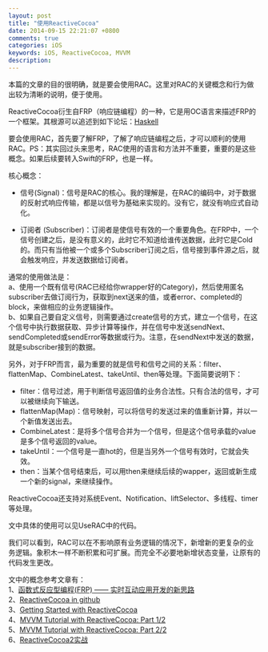 ```yaml
---
layout: post
title: "使用ReactiveCocoa"
date: 2014-09-15 22:21:07 +0800
comments: true
categories: iOS
keywords: iOS, ReactiveCocoa, MVVM
description: 
---
```

本篇的文章的目的很明确，就是要会使用RAC。这里对RAC的关键概念和行为做出较为清晰的说明，便于使用。

ReactiveCocoa衍生自FRP（响应链编程）的一种，它是用OC语言来描述FRP的一个框架。其根源可以追述到如下论坛：<a href= http://www.haskell.org/haskellwiki/Haskell>Haskell</a>  

要会使用RAC，首先要了解FRP，了解了响应链编程之后，才可以顺利的使用RAC。PS：其实回过头来思考，RAC使用的语言和方法并不重要，重要的是这些概念。如果后续要转入Swift的FRP，也是一样。  

核心概念：  
 
  * 信号(Signal)：信号是RAC的核心。我的理解是，在RAC的编码中，对于数据的反射式响应传输，都是以信号为基础来实现的。没有它，就没有响应式自动化。

  * 订阅者 (Subscriber)：订阅者是使信号有效的一个重要角色。在FRP中，一个信号创建之后，是没有意义的，此时它不知道给谁传送数据，此时它是Cold的。而只有当他被一个或多个Subscriber订阅之后，信号接到事件源之后，就会触发响应，并发送数据给订阅者。
  
通常的使用做法是：  
a、使用一个既有信号(RAC已经给你wrapper好的Category)，然后使用匿名subscriber去做订阅行为，获取到next送来的值，或者error、completed的block，来做相应的业务逻辑操作。  
b、如果自己要自定义信号，则需要通过create信号的方式，建立一个信号，在这个信号中执行数据获取、异步计算等操作，并在信号中发送sendNext、sendCompleted或sendError等数据或行为。注意，在sendNext中发送的数据，就是subscriber接到的数据。  

另外，对于FRP而言，最为重要的就是信号和信号之间的关系：filter、flattenMap、CombineLatest、takeUntil、then等处理。下面简要说明下：  

 * filter：信号过滤，用于判断信号返回值的业务合法性。只有合法的信号，才可以被继续向下输送。
 * flattenMap(Map)：信号映射，可以将信号的发送过来的值重新计算，并以一个新值发送出去。
 * CombineLatest：是将多个信号合并为一个信号，但是这个信号承载的value是多个信号返回的value。
 * takeUntil：一个信号是一直hot的，但是当另外一个信号有效时，它就会失效。
 * then：当某个信号结束后，可以用then来继续后续的wapper，返回或新生成一个新的signal，来继续操作。

ReactiveCocoa还支持对系统Event、Notification、liftSelector、多线程、timer等处理。  

文中具体的使用可以见UseRAC中的代码。

我们可以看到，RAC可以在不影响原有业务逻辑的情况下，新增新的更复杂的业务逻辑。象积木一样不断积累和可扩展。而完全不必要地新增状态变量，让原有的代码发生更改。

文中的概念参考文章有：  
1、<a href = http://www.infoq.com/cn/articles/functional-reactive-programming>函数式反应型编程(FRP) —— 实时互动应用开发的新思路</a>  
2、<a href = https://github.com/ReactiveCocoa/ReactiveCocoa>ReactiveCocoa in github</a>  
3、<a href = http://www.teehanlax.com/blog/getting-started-with-reactivecocoa/>Getting Started with ReactiveCocoa</a>  
4、<a href = http://www.raywenderlich.com/74106/mvvm-tutorial-with-reactivecocoa-part-1>MVVM Tutorial with ReactiveCocoa: Part 1/2</a>  
5、<a href = http://www.raywenderlich.com/74131/mvvm-tutorial-with-reactivecocoa-part-2>MVVM Tutorial with ReactiveCocoa: Part 2/2 </a>  
6、<a href = http://limboy.me/tech/2014/06/06/deep-into-reactivecocoa2.html>ReactiveCocoa2实战</a>

